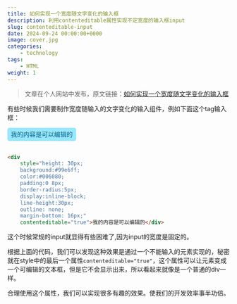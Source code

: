 ```yaml
---
title: 如何实现一个宽度随文字变化的输入框
description: 利用contenteditable属性实现不定宽度的输入框input
slug: contenteditable-input
date: 2024-09-24 00:00:00+0000
image: cover.jpg
categories:
    - technology
tags:
    - HTML
weight: 1
---
```

> 文章在个人网站中发布，原文链接：[如何实现一个宽度随文字变化的输入框](https://blog.zhoujump.club/p/contenteditable-input/)

有些时候我们需要制作宽度随输入的文字变化的输入组件，例如下面这个tag输入框：

<div
    style="height: 30px;background:#99e6ff;color:#006080; padding:0 8px; border-radius: 5px; display: inline-block;line-height: 30px;outline: none;margin-bottom: 16px;"
    contenteditable="true">我的内容是可以编辑的</div>

```html
<div
    style="height: 30px;
    background:#99e6ff;
    color:#006080;
    padding:0 8px;
    border-radius:5px;
    display:inline-block;
    line-height:30px;
    outline: none;
    margin-bottom: 16px;"
    contenteditable="true">我的内容是可以编辑的</div>
```

这个时候常规的input就显得有些困难了,因为input的宽度是固定的。

根据上面的代码，我们可以发现这种效果是通过一个不能输入的元素实现的，秘密就在style中的最后一个属性`contenteditable="true"`，这个属性可以让元素变成一个可编辑的文本框，但是它不会显示出来，所以看起来就像是一个普通的div一样。

合理使用这个属性，我们可以实现很多有趣的效果。使我们的开发效率事半功倍。

